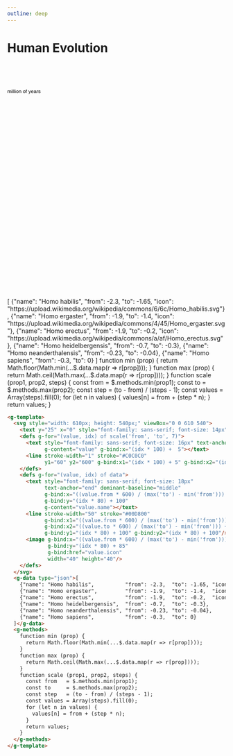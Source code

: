 ```yaml
---
outline: deep
---
```


# Human Evolution

<g-template>
  <svg style="width: 610px; height: 540px;" viewBox="0 0 610 540">
    <text y="25" x="0" style="font-family: sans-serif; font-size: 14px">million of years</text>
    <defs g-for="(value, idx) of scale('from', 'to', 7)">
      <text style="font-family: sans-serif; font-size: 16px" text-anchor="middle" y="50"
            g-content="value" g-bind:x="(idx * 100) +  5"></text>
      <line stroke-width="1" stroke="#C0C0C0"
            y1="60" y2="600" g-bind:x1="(idx * 100) + 5" g-bind:x2="(idx * 100) + 5"/>
    </defs>
    <defs g-for="(value, idx) of data">
      <text style="font-family: sans-serif; font-size: 18px" 
            text-anchor="end" dominant-baseline="middle"
            g-bind:x="((value.from * 600) / (max('to') - min('from'))) + 600"
            g-bind:y="(idx * 80) + 100"
            g-content="value.name"></text>
      <line stroke-width="50" stroke="#00D800"
            g-bind:x1="((value.from * 600) / (max('to') - min('from'))) + 605" 
            g-bind:x2="((value.to * 600) / (max('to') - min('from'))) + 605"
            g-bind:y1="(idx * 80) + 100" g-bind:y2="(idx * 80) + 100"/>
      <image g-bind:x="((value.from * 600) / (max('to') - min('from'))) + 610"
           g-bind:y="(idx * 80) + 85"
           g-bind:href="value.icon" 
           width="40" height="40"/>
    </defs>
  </svg>
  <g-script type="data">[
    {"name": "Homo habilis",          "from": -2.3,  "to": -1.65, "icon": "https://upload.wikimedia.org/wikipedia/commons/6/6c/Homo_habilis.svg"}, 
    {"name": "Homo ergaster",         "from": -1.9,  "to": -1.4,  "icon": "https://upload.wikimedia.org/wikipedia/commons/4/45/Homo_ergaster.svg"},
    {"name": "Homo erectus",          "from": -1.9,  "to": -0.2,  "icon": "https://upload.wikimedia.org/wikipedia/commons/a/af/Homo_erectus.svg"},
    {"name": "Homo heidelbergensis",  "from": -0.7,  "to": -0.3},
    {"name": "Homo neanderthalensis", "from": -0.23, "to": -0.04},
    {"name": "Homo sapiens",          "from": -0.3,  "to": 0}
  ]</g-script>
  <g-script type="methods">
    function min (prop) {
      return Math.floor(Math.min(...$.data.map(r => r[prop])));
    }
    function max (prop) {
      return Math.ceil(Math.max(...$.data.map(r => r[prop])));
    }
    function scale (prop1, prop2, steps) {
      const from   = $.methods.min(prop1);
      const to     = $.methods.max(prop2);
      const step   = (to - from) / (steps - 1);
      const values = Array(steps).fill(0);
      for (let n in values) {
         values[n] = from + (step * n);
      }
      return values;
    }
  </g-script>
</g-template>

```html
<g-template>
  <svg style="width: 610px; height: 540px;" viewBox="0 0 610 540">
    <text y="25" x="0" style="font-family: sans-serif; font-size: 14px">million of years</text>
    <defs g-for="(value, idx) of scale('from', 'to', 7)">
      <text style="font-family: sans-serif; font-size: 16px" text-anchor="middle" y="50"
            g-content="value" g-bind:x="(idx * 100) +  5"></text>
      <line stroke-width="1" stroke="#C0C0C0"
            y1="60" y2="600" g-bind:x1="(idx * 100) + 5" g-bind:x2="(idx * 100) + 5"/>
    </defs>
    <defs g-for="(value, idx) of data">
      <text style="font-family: sans-serif; font-size: 18px"
            text-anchor="end" dominant-baseline="middle"
            g-bind:x="((value.from * 600) / (max('to') - min('from'))) + 600"
            g-bind:y="(idx * 80) + 100"
            g-content="value.name"></text>
      <line stroke-width="50" stroke="#00D800"
            g-bind:x1="((value.from * 600) / (max('to') - min('from'))) + 605"
            g-bind:x2="((value.to * 600) / (max('to') - min('from'))) + 605"
            g-bind:y1="(idx * 80) + 100" g-bind:y2="(idx * 80) + 100"/>
      <image g-bind:x="((value.from * 600) / (max('to') - min('from'))) + 610"
             g-bind:y="(idx * 80) + 85"
             g-bind:href="value.icon"
             width="40" height="40"/>
    </defs>
  </svg>
  <g-data type="json">[
    {"name": "Homo habilis",          "from": -2.3,  "to": -1.65, "icon": "https://upload.wikimedia.org/wikipedia/commons/6/6c/Homo_habilis.svg"},
    {"name": "Homo ergaster",         "from": -1.9,  "to": -1.4,  "icon": "https://upload.wikimedia.org/wikipedia/commons/4/45/Homo_ergaster.svg"},
    {"name": "Homo erectus",          "from": -1.9,  "to": -0.2,  "icon": "https://upload.wikimedia.org/wikipedia/commons/a/af/Homo_erectus.svg"},
    {"name": "Homo heidelbergensis",  "from": -0.7,  "to": -0.3},
    {"name": "Homo neanderthalensis", "from": -0.23, "to": -0.04},
    {"name": "Homo sapiens",          "from": -0.3,  "to": 0}
  ]</g-data>
  <g-methods>
    function min (prop) {
      return Math.floor(Math.min(...$.data.map(r => r[prop])));
    }
    function max (prop) {
      return Math.ceil(Math.max(...$.data.map(r => r[prop])));
    }
    function scale (prop1, prop2, steps) {
      const from   = $.methods.min(prop1);
      const to     = $.methods.max(prop2);
      const step   = (to - from) / (steps - 1);
      const values = Array(steps).fill(0);
      for (let n in values) {
        values[n] = from + (step * n);
      }
      return values;
    }
  </g-methods>
</g-template>
```